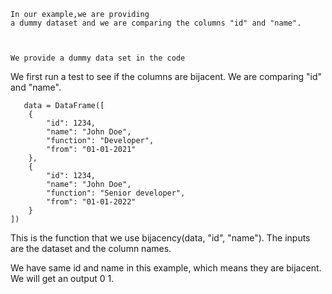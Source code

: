  
    In our example,we are providing
    a dummy dataset and we are comparing the columns "id" and "name".

    

    We provide a dummy data set in the code

  We first run a test to see if the columns are bijacent. We are comparing "id" and "name".
    
    
       data = DataFrame([
        {
            "id": 1234,
            "name": "John Doe",
            "function": "Developer",
            "from": "01-01-2021"
        },
        {
            "id": 1234,
            "name": "John Doe",
            "function": "Senior developer",
            "from": "01-01-2022"
        }
    ])

 This is the function that we use  bijacency(data, "id", "name"). The inputs are the dataset and the column names.

   We have same id and name in this example, which means they are bijacent. We will get an output 0 1.
   
      